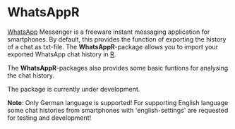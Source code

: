 # WhatsAppR
[WhatsApp](https://www.whatsapp.com/) Messenger is a freeware instant messaging application for smartphones. By default, this provides the function of exporting the history of a chat as txt-file. The **WhatsAppR**-package allows you to import your exported WhatsApp chat history in [R](https://cran.r-project.org/).

The **WhatsAppR**-packages also provides some basic funtions for analysing the chat history.

The package is currently under development.

**Note**: Only German language is supported! For supporting English language some chat histories from smartphones with 'english-settings' are requested for testing and development!
